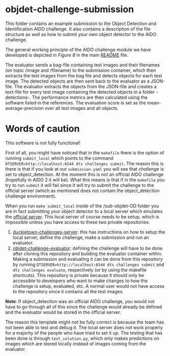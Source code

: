 # objdet-challenge-submission
This folder contains an example submission to the Object Detection and Identification AIDO challenge. It also contains a description of the file structure as well as how to submit your own object detector to the AIDO challenge. 

The general working principle of the AIDO challenge module we have developed is depicted in *Figure 8* in the main [README](https://github.com/duckietown/duckietown-objdet/blob/master/README.md) file. 



The evaluator sends a bag-file containing test images and their filenames (on topic /image and /filename) to the submission container, which then extracts the test images from the bag file and detects objects for each test image. The detected objects are then sent back to the evaluator as a JSON-file. The evaluator extracts the objects from the JSON-file and creates a text-file for every test image containing the detected objects in a folder -detections-. The performance metrics are then calculated using the software listed in the references.
The evaluation score is set as the mean-average-precision over all test images and all objects.

# Words of caution
This software is not fully functional!

First of all, you might have noticed that in the `makefile` there is the option of running `submit_local` which points to the command `DTSERVER=http://localhost:6544 dts challenges submit`. The reason this is there is that if you look at our `submission.yaml` you will see that *challenge* is set to object_detection. At the moment this is not an official AIDO challenge (hopefully in AIDO 2 it will be). What this means is that if in the `makefile` you try to run `submit` it will fail since it will try to submit the challenge to the official server (which as mentioned does not contain the object_detection challenge environment).

When you run `make submit_local` inside of the /sub-objdet-OD folder you are in fact submitting your object detector to a local server which emulates the [official server](https://challenges.duckietown.org/v3/). This local server of course needs to be setup, which is impossible unless you have access to these two private repositories:

1. [duckietown-challenges-server](https://github.com/duckietown/duckietown-challenges-server): this has instructions on how to setup the local server, define the challenge, make a submission and run an evaluator.
2. [objdet-challenge-evaluator](https://github.com/duckietown/objdet-challenge-evaluator): defining the challenge will have to be done after cloning this repository and building the evaluator container within. Making a submission and evaluating it can be done from this repository by running `DTSERVER=http://localhost:6544 dts challenges submit` and `dts challenges evaluate`, respectively (or by using the makefile shortcuts). This repository is private because it should only be accessible to developers who want to make changes to how the challenge is setup, evaluated, etc. A normal user would not have access to the repository since it contains all the test images.

**Note**: If object_detection was an official AIDO challenge, you would not have to go through all of this since the challenge would already be defined and the evaluator would be stored in the official server. 

The reason this template might not be fully correct is because the team has not been able to test and debug it. The local server does not work properly for a majority of the people who have tried to set it up. The testing that has been done is through `test_solution.py`, which only makes predictions on images which are stored locally instead of images coming from the evaluator. 


